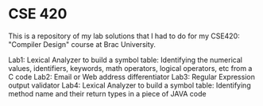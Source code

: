 # CSE 420
This is a repository of my lab solutions that I had to do for my CSE420: "Compiler Design" course at Brac University.

Lab1: Lexical Analyzer to build a symbol table: Identifying the numerical values, identifiers, keywords, math operators, logical operators, etc from a C code
Lab2: Email or Web address differentiator 
Lab3: Regular Expression output validator
Lab4: Lexical Analyzer to build a symbol table: Identifying method name and their return types in a piece of JAVA code
